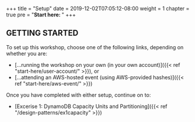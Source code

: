 +++
title = "Setup"
date = 2019-12-02T07:05:12-08:00
weight = 1
chapter = true
pre = "<b>Start here: </b>"
+++

## GETTING STARTED

To set up this workshop, choose one of the following links, depending on whether you are:
- […running the workshop on your own (in your own account)]({{< ref "start-here/user-account/" >}}), or
- […attending an AWS-hosted event (using AWS-provided hashes)]({{< ref "start-here/aws-event/" >}})

Once you have completed with either setup, continue on to:
- [Excerise 1: DynamoDB Capacity Units and Partitioning]({{< ref "/design-patterns/ex1capacity" >}})
